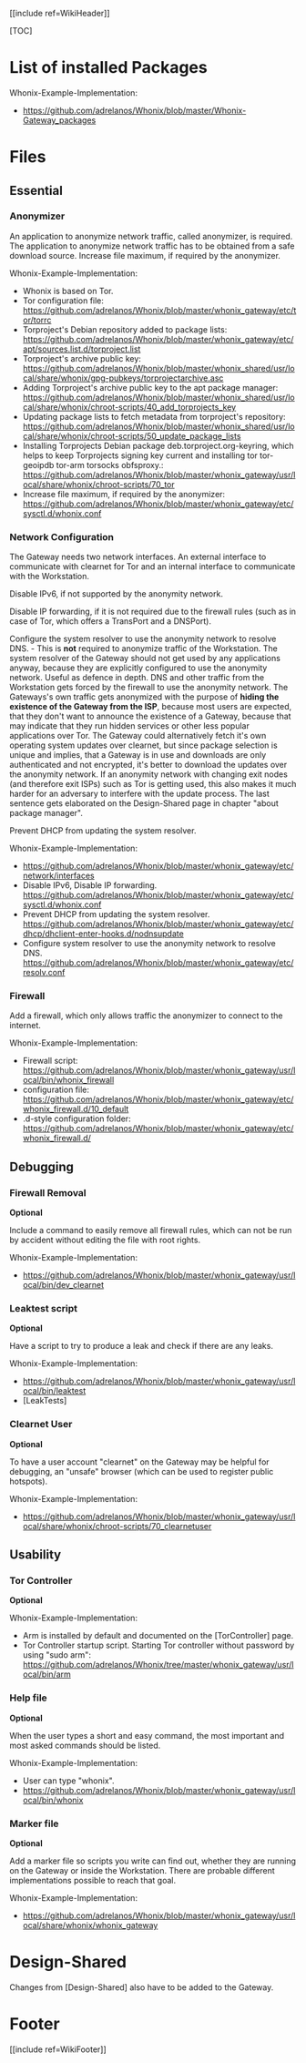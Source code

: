 [[include ref=WikiHeader]]

[TOC]

# List of installed Packages

Whonix-Example-Implementation:

* https://github.com/adrelanos/Whonix/blob/master/Whonix-Gateway_packages

# Files
## Essential
### Anonymizer
An application to anonymize network traffic, called anonymizer, is required. The application to anonymize network traffic has to be obtained from a safe download source. Increase file maximum, if required by the anonymizer.

Whonix-Example-Implementation:

* Whonix is based on Tor.
* Tor configuration file: https://github.com/adrelanos/Whonix/blob/master/whonix_gateway/etc/tor/torrc
* Torproject's Debian repository added to package lists: https://github.com/adrelanos/Whonix/blob/master/whonix_gateway/etc/apt/sources.list.d/torproject.list
* Torproject's archive public key: https://github.com/adrelanos/Whonix/blob/master/whonix_shared/usr/local/share/whonix/gpg-pubkeys/torprojectarchive.asc
* Adding Torproject's archive public key to the apt package manager: https://github.com/adrelanos/Whonix/blob/master/whonix_shared/usr/local/share/whonix/chroot-scripts/40_add_torprojects_key
* Updating package lists to fetch metadata from torproject's repository: https://github.com/adrelanos/Whonix/blob/master/whonix_shared/usr/local/share/whonix/chroot-scripts/50_update_package_lists
* Installing Torprojects Debian package deb.torproject.org-keyring, which helps to keep Torprojects signing key current and installing tor tor-geoipdb tor-arm torsocks obfsproxy.: https://github.com/adrelanos/Whonix/blob/master/whonix_gateway/usr/local/share/whonix/chroot-scripts/70_tor
* Increase file maximum, if required by the anonymizer: https://github.com/adrelanos/Whonix/blob/master/whonix_gateway/etc/sysctl.d/whonix.conf

### Network Configuration
The Gateway needs two network interfaces. An external interface to communicate with clearnet for Tor and an internal interface to communicate with the Workstation.

Disable IPv6, if not supported by the anonymity network.

Disable IP forwarding, if it is not required due to the firewall rules (such as in case of Tor, which offers a TransPort and a DNSPort).

Configure the system resolver to use the anonymity network to resolve DNS. - This is **not** required to anonymize traffic of the Workstation. The system resolver of the Gateway should not get used by any applications anyway, because they are explicitly configured to use the anonymity network. Useful as defence in depth. DNS and other traffic from the Workstation gets forced by the firewall to use the anonymity network. The Gateways's own traffic gets anonymized with the purpose of **hiding the existence of the Gateway from the ISP**, because most users are expected, that they don't want to announce the existence of a Gateway, because that may indicate that they run hidden services or other less popular applications over Tor. The Gateway could alternatively fetch it's own operating system updates over clearnet, but since package selection is unique and implies, that a Gateway is in use and downloads are only authenticated and not encrypted, it's better to download the updates over the anonymity network. If an anonymity network with changing exit nodes (and therefore exit ISPs) such as Tor is getting used, this also makes it much harder for an adversary to interfere with the update process. The last sentence gets elaborated on the Design-Shared page in chapter "about package manager".

Prevent DHCP from updating the system resolver.

Whonix-Example-Implementation:

* https://github.com/adrelanos/Whonix/blob/master/whonix_gateway/etc/network/interfaces
* Disable IPv6, Disable IP forwarding. https://github.com/adrelanos/Whonix/blob/master/whonix_gateway/etc/sysctl.d/whonix.conf
* Prevent DHCP from updating the system resolver. https://github.com/adrelanos/Whonix/blob/master/whonix_gateway/etc/dhcp/dhclient-enter-hooks.d/nodnsupdate
* Configure system resolver to use the anonymity network to resolve DNS. https://github.com/adrelanos/Whonix/blob/master/whonix_gateway/etc/resolv.conf

### Firewall
Add a firewall, which only allows traffic the anonymizer to connect to the internet.

Whonix-Example-Implementation:

* Firewall script: https://github.com/adrelanos/Whonix/blob/master/whonix_gateway/usr/local/bin/whonix_firewall
* configuration file: https://github.com/adrelanos/Whonix/blob/master/whonix_gateway/etc/whonix_firewall.d/10_default
* .d-style configuration folder: https://github.com/adrelanos/Whonix/blob/master/whonix_gateway/etc/whonix_firewall.d/

## Debugging
### Firewall Removal
**Optional**

Include a command to easily remove all firewall rules, which can not be run by accident without editing the file with root rights.

Whonix-Example-Implementation:

* https://github.com/adrelanos/Whonix/blob/master/whonix_gateway/usr/local/bin/dev_clearnet

### Leaktest script
**Optional**

Have a script to try to produce a leak and check if there are any leaks.

Whonix-Example-Implementation:

* https://github.com/adrelanos/Whonix/blob/master/whonix_gateway/usr/local/bin/leaktest
* [LeakTests]

### Clearnet User
**Optional**

To have a user account "clearnet" on the Gateway may be helpful for debugging, an "unsafe" browser (which can be used to register public hotspots).

Whonix-Example-Implementation:

* https://github.com/adrelanos/Whonix/blob/master/whonix_gateway/usr/local/share/whonix/chroot-scripts/70_clearnetuser

## Usability
### Tor Controller
**Optional**

Whonix-Example-Implementation:

* Arm is installed by default and documented on the [TorController] page.
* Tor Controller startup script. Starting Tor controller without password by using "sudo arm": https://github.com/adrelanos/Whonix/tree/master/whonix_gateway/usr/local/bin/arm

### Help file
**Optional**

When the user types a short and easy command, the most important and most asked commands should be listed.

Whonix-Example-Implementation:

* User can type "whonix".
* https://github.com/adrelanos/Whonix/blob/master/whonix_gateway/usr/local/bin/whonix

### Marker file
**Optional**

Add a marker file so scripts you write can find out, whether they are running on the Gateway or inside the Workstation. There are probable different implementations possible to reach that goal.

Whonix-Example-Implementation:

* https://github.com/adrelanos/Whonix/blob/master/whonix_gateway/usr/local/share/whonix/whonix_gateway

# Design-Shared
Changes from [Design-Shared] also have to be added to the Gateway.

# Footer #
[[include ref=WikiFooter]]